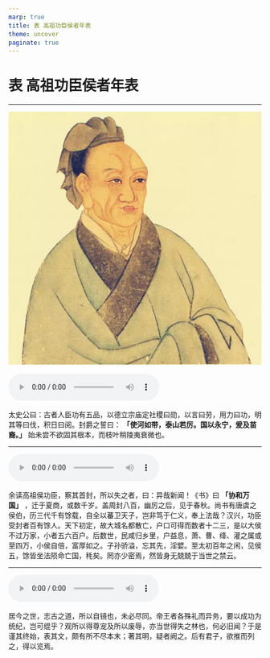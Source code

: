 ```yaml
---
marp: true
title: 表 高祖功臣侯者年表
theme: uncover
paginate: true
---
```


# 表 高祖功臣侯者年表

---

![bg left](assets/images/simaqian.jpg)

![](assets/audios/018/1.mp3)

太史公曰：古者人臣功有五品，以德立宗庙定社稷曰勋，以言曰劳，用力曰功，明其等曰伐，积日曰阅。封爵之誓曰： __「使河如带，泰山若厉。国以永宁，爰及苗裔。」__ 始未尝不欲固其根本，而枝叶稍陵夷衰微也。

---

![](assets/audios/018/2.mp3)

余读高祖侯功臣，察其首封，所以失之者，曰：异哉新闻！《书》曰 __「协和万国」__ ，迁于夏商，或数千岁。盖周封八百，幽厉之后，见于春秋。尚书有唐虞之侯伯，历三代千有馀载，自全以蕃卫天子，岂非笃于仁义，奉上法哉？汉兴，功臣受封者百有馀人。天下初定，故大城名都散亡，户口可得而数者十二三，是以大侯不过万家，小者五六百户。后数世，民咸归乡里，户益息，萧、曹、绛、灌之属或至四万，小侯自倍，富厚如之。子孙骄溢，忘其先，淫嬖。至太初百年之闲，见侯五，馀皆坐法陨命亡国，秏矣。罔亦少密焉，然皆身无兢兢于当世之禁云。

---

![](assets/audios/018/3.mp3)

居今之世，志古之道，所以自镜也，未必尽同。帝王者各殊礼而异务，要以成功为统纪，岂可绲乎？观所以得尊宠及所以废辱，亦当世得失之林也，何必旧闻？于是谨其终始，表其文，颇有所不尽本末；著其明，疑者阙之。后有君子，欲推而列之，得以览焉。